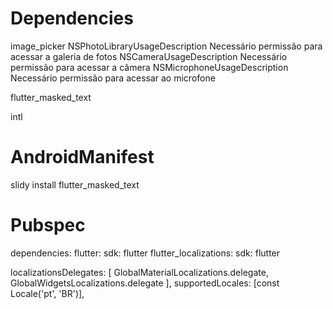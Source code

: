 # Dependencies
image_picker
<key>NSPhotoLibraryUsageDescription</key>
<string>Necessário permissão para acessar a galeria de fotos</string>
<key>NSCameraUsageDescription</key>
<string>Necessário permissão para acessar a câmera</string>
<key>NSMicrophoneUsageDescription</key>
<string>Necessário permissão para acessar ao microfone</string>

flutter_masked_text

intl

# AndroidManifest
<uses-permission android:name="android.permission.INTERNET"/>

slidy install flutter_masked_text


# Pubspec
dependencies:
  flutter:
    sdk: flutter
  flutter_localizations:
    sdk: flutter

localizationsDelegates: [
    GlobalMaterialLocalizations.delegate,
    GlobalWidgetsLocalizations.delegate
],
supportedLocales: [const Locale('pt', 'BR')],


